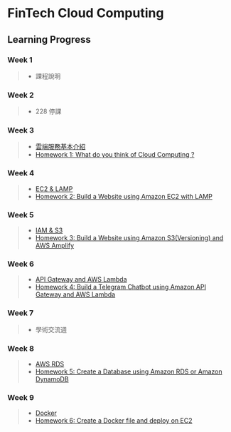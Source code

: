# FinTech Cloud Computing


## Learning Progress

### Week 1 
>* 課程說明

### Week 2 
>* 228 停課
 
### Week 3 
>* [雲端服務基本介紹](https://drive.google.com/file/d/1UYbm03ehUAsKlICvyp1P4I0PZ_g8vlCv/view)
>* [Homework 1: What do you think of Cloud Computing ?](https://github.com/chenyu130/FinTech/blob/main/HW1.md)
>
### Week 4 
>* [EC2 & LAMP](https://drive.google.com/file/d/1ysolgVFlpZTMhIPXL7sbdnSzjG5XUicN/view)
>* [Homework 2: Build a Website using Amazon EC2 with LAMP](https://youtu.be/e5tq163xrpY)
>

### Week 5 
>* [IAM & S3](https://drive.google.com/file/d/1zTAF-32yebhsIAqjfyM30cjMKl9lvbf-/view)
>* [Homework 3: Build a Website using Amazon S3(Versioning) and AWS Amplify](https://www.youtube.com/watch?v=AOri6ot06KA)


### Week 6 
>* [API Gateway and AWS Lambda](https://drive.google.com/file/d/1-AsnJmAldi_-gPnxdQcyBifScMmR_IBk/view)
>* [Homework 4: Build a Telegram Chatbot using Amazon API Gateway and AWS Lambda](https://www.youtube.com/watch?v=z4sLOsQ86x0)

### Week 7 
>* 學術交流週

### Week 8 
>* [AWS RDS](https://drive.google.com/file/d/1-RPizv8fmWbJ5dP_zVY4JNuMLPS1ftLM/view)
>* [Homework 5: Create a Database using Amazon RDS or Amazon DynamoDB](https://youtu.be/da2QqscMcuw)

### Week 9 
>* [Docker](https://www.notion.so/Docker-5cc2ffdbebd44dc1ab46ab1dfc31ebeb)
>* [Homework 6: Create a Docker file and deploy on EC2](https://youtu.be/Kq-McplJFrc)
